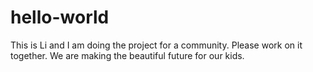 # hello-world

This is Li and I am doing the project for a community. Please work on it together. We are making the beautiful future for our kids.
